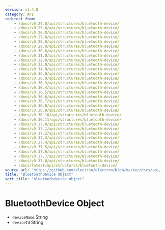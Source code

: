 ```yaml
---
version: v1.4.8
category: API
redirect_from:
    - /docs/v0.24.0/api/structures/bluetooth-device/
    - /docs/v0.25.0/api/structures/bluetooth-device/
    - /docs/v0.26.0/api/structures/bluetooth-device/
    - /docs/v0.27.0/api/structures/bluetooth-device/
    - /docs/v0.28.0/api/structures/bluetooth-device/
    - /docs/v0.29.0/api/structures/bluetooth-device/
    - /docs/v0.30.0/api/structures/bluetooth-device/
    - /docs/v0.31.0/api/structures/bluetooth-device/
    - /docs/v0.32.0/api/structures/bluetooth-device/
    - /docs/v0.33.0/api/structures/bluetooth-device/
    - /docs/v0.34.0/api/structures/bluetooth-device/
    - /docs/v0.35.0/api/structures/bluetooth-device/
    - /docs/v0.36.0/api/structures/bluetooth-device/
    - /docs/v0.36.3/api/structures/bluetooth-device/
    - /docs/v0.36.4/api/structures/bluetooth-device/
    - /docs/v0.36.5/api/structures/bluetooth-device/
    - /docs/v0.36.6/api/structures/bluetooth-device/
    - /docs/v0.36.7/api/structures/bluetooth-device/
    - /docs/v0.36.8/api/structures/bluetooth-device/
    - /docs/v0.36.9/api/structures/bluetooth-device/
    - /docs/v0.36.10/api/structures/bluetooth-device/
    - /docs/v0.36.11/api/structures/bluetooth-device/
    - /docs/v0.37.0/api/structures/bluetooth-device/
    - /docs/v0.37.1/api/structures/bluetooth-device/
    - /docs/v0.37.2/api/structures/bluetooth-device/
    - /docs/v0.37.3/api/structures/bluetooth-device/
    - /docs/v0.37.4/api/structures/bluetooth-device/
    - /docs/v0.37.5/api/structures/bluetooth-device/
    - /docs/v0.37.6/api/structures/bluetooth-device/
    - /docs/v0.37.7/api/structures/bluetooth-device/
    - /docs/v0.37.8/api/structures/bluetooth-device/
    - /docs/latest/api/structures/bluetooth-device/
source_url: 'https://github.com/electron/electron/blob/master/docs/api/structures/bluetooth-device.md'
title: "BluetoothDevice Object"
sort_title: "bluetoothdevice object"
---
```


# BluetoothDevice Object

* `deviceName` String
* `deviceId` String
